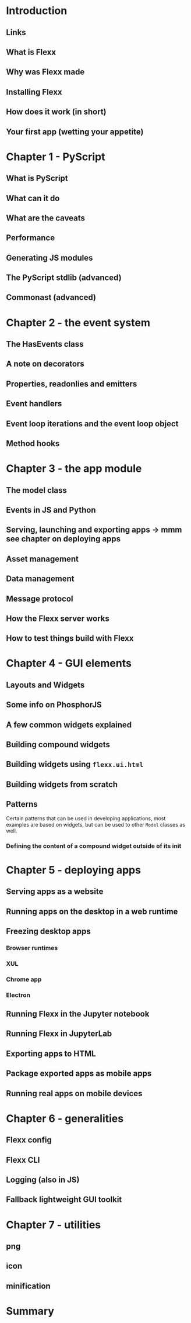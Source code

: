 # Introduction

## Links

## What is Flexx

## Why was Flexx made

## Installing Flexx

## How does it work (in short)

## Your first app (wetting your appetite)



# Chapter 1 - PyScript

## What is PyScript

## What can it do

## What are the caveats

## Performance

## Generating JS modules

## The PyScript stdlib (advanced)

## Commonast (advanced)



# Chapter 2 - the event system

## The HasEvents class

## A note on decorators

## Properties, readonlies and emitters

## Event handlers

## Event loop iterations and the event loop object

## Method hooks



# Chapter 3 - the app module

## The model class

## Events in JS and Python

## Serving, launching and exporting apps -> mmm see chapter on deploying apps

## Asset management

## Data management

## Message protocol

## How the Flexx server works

## How to test things build with Flexx



# Chapter 4 - GUI elements

## Layouts and Widgets

## Some info on PhosphorJS

## A few common widgets explained

## Building compound widgets

## Building widgets using `flexx.ui.html`

## Building widgets from scratch

## Patterns

Certain patterns that can be used in developing applications, most examples
are based on widgets, but can be used to other `Model` classes as well.

### Defining the content of a compound widget outside of its init



# Chapter 5 - deploying apps

## Serving apps as a website

## Running apps on the desktop in a web runtime

## Freezing desktop apps

### Browser runtimes

### XUL

### Chrome app

### Electron

## Running Flexx in the Jupyter notebook

## Running Flexx in JupyterLab

## Exporting apps to HTML

## Package exported apps as mobile apps

## Running real apps on mobile devices



# Chapter 6 - generalities

## Flexx config

## Flexx CLI

## Logging (also in JS)

## Fallback lightweight GUI toolkit



# Chapter 7 - utilities

## png

## icon

## minification


# Summary
